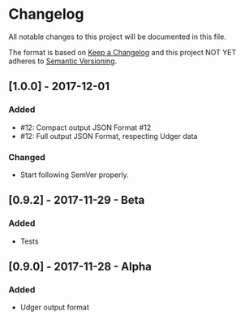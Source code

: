 # Changelog
All notable changes to this project will be documented in this file.

The format is based on [Keep a Changelog](http://keepachangelog.com/en/1.0.0/)
and this project NOT YET adheres to [Semantic Versioning](http://semver.org/spec/v2.0.0.html).

## [1.0.0] - 2017-12-01
### Added
* #12: Compact output JSON Format #12
* #12: Full output JSON Format, respecting Udger data

### Changed
* Start following SemVer properly.

## [0.9.2] - 2017-11-29 - Beta
### Added
* Tests

## [0.9.0] - 2017-11-28 - Alpha
### Added
* Udger output format